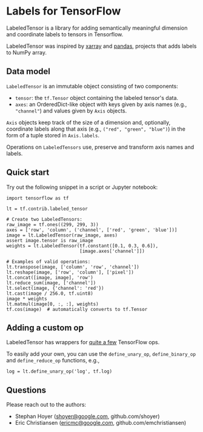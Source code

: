 # Labels for TensorFlow

LabeledTensor is a library for adding semantically meaningful dimension and
coordinate labels to tensors in Tensorflow.

LabeledTensor was inspired by [xarray](http://xarray.pydata.org) and
[pandas](http://pandas.pydata.org), projects that adds labels to NumPy array.

## Data model

`LabeledTensor` is an immutable object consisting of two components:

- `tensor`: the `tf.Tensor` object containing the labeled tensor's data.
- `axes`: an OrderedDict-like object with keys given by axis names (e.g.,
  ``"channel"``) and values given by `Axis` objects.

`Axis` objects keep track of the size of a dimension and, optionally, coordinate
labels along that axis (e.g., `("red", "green", "blue")`) in the form of a
tuple stored in `Axis.labels`.

Operations on `LabeledTensors` use, preserve and transform axis names and
labels.

## Quick start

Try out the following snippet in a script or Jupyter notebook:

    import tensorflow as tf

    lt = tf.contrib.labeled_tensor

    # Create two LabeledTensors:
    raw_image = tf.ones((299, 299, 3))
    axes = ['row', 'column', ('channel', ['red', 'green', 'blue'])]
    image = lt.LabeledTensor(raw_image, axes)
    assert image.tensor is raw_image
    weights = lt.LabeledTensor(tf.constant([0.1, 0.3, 0.6]),
                               [image.axes['channel']])

    # Examples of valid operations:
    lt.transpose(image, ['column', 'row', 'channel'])
    lt.reshape(image, ['row', 'column'], ['pixel'])
    lt.concat([image, image], 'row')
    lt.reduce_sum(image, ['channel'])
    lt.select(image, {'channel': 'red'})
    lt.cast(image / 256.0, tf.uint8)
    image * weights
    lt.matmul(image[0, :, :], weights)
    tf.cos(image)  # automatically converts to tf.Tensor

## Adding a custom op

LabeledTensor has wrappers for [quite a
few](https://github.com/uve/tensorflow/blob/master/tensorflow/contrib/labeled_tensor/__init__.py)
TensorFlow ops.

To easily add your own, you can use the `define_unary_op`, `define_binary_op`
and `define_reduce_op` functions, e.g.,

    log = lt.define_unary_op('log', tf.log)

## Questions

Please reach out to the authors:

- Stephan Hoyer (shoyer@google.com, github.com/shoyer)
- Eric Christiansen (ericmc@google.com, github.com/emchristiansen)
